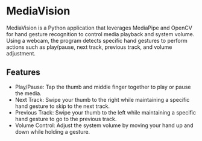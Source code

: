 # MediaVision
MediaVision is a Python application that leverages MediaPipe and OpenCV for hand gesture recognition to control media playback and system volume. Using a webcam, the program detects specific hand gestures to perform actions such as play/pause, next track, previous track, and volume adjustment.
## Features
- Play/Pause: Tap the thumb and middle finger together to play or pause the media.
- Next Track: Swipe your thumb to the right while maintaining a specific hand gesture to skip to the next track.
- Previous Track: Swipe your thumb to the left while maintaining a specific hand gesture to go to the previous track.
- Volume Control: Adjust the system volume by moving your hand up and down while holding a gesture.
